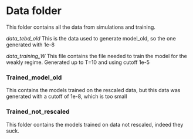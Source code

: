 # Data folder
This folder contains all the data from simulations and training.
    
*data_tebd_old*
This is the data used to generate model_old, so the one generated with 1e-8
    
*data_training_W*
This file contains the file needed to train the model for the weakly regime.
Generated up to T=10 and using cutoff 1e-5


### Trained_model_old
This contains the models trained on the rescaled data, but this data was generated with a cutoff of 1e-8, which is too small
    
### Trained_not_rescaled
This folder contains the models trained on data not rescaled, indeed they suck.
